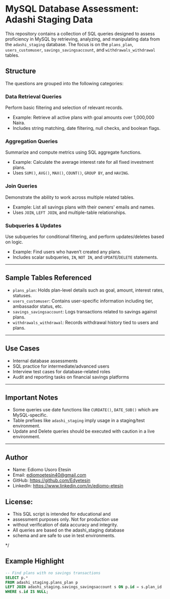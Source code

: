 # MySQL Database Assessment: Adashi Staging Data

This repository contains a collection of SQL queries designed to assess proficiency in MySQL by retrieving, analyzing, and manipulating data from the `adashi_staging` database. The focus is on the `plans_plan`, `users_customuser`, `savings_savingsaccount`, and `withdrawals_withdrawal` tables.

## Structure

The questions are grouped into the following categories:

### Data Retrieval Queries
Perform basic filtering and selection of relevant records.
- Example: Retrieve all active plans with goal amounts over 1,000,000 Naira.
- Includes string matching, date filtering, null checks, and boolean flags.

### Aggregation Queries
Summarize and compute metrics using SQL aggregate functions.
- Example: Calculate the average interest rate for all fixed investment plans.
- Uses `SUM()`, `AVG()`, `MAX()`, `COUNT()`, `GROUP BY`, and `HAVING`.

### Join Queries
Demonstrate the ability to work across multiple related tables.
- Example: List all savings plans with their owners' emails and names.
- Uses `JOIN`, `LEFT JOIN`, and multiple-table relationships.

### Subqueries & Updates
Use subqueries for conditional filtering, and perform updates/deletes based on logic.
- Example: Find users who haven’t created any plans.
- Includes scalar subqueries, `IN`, `NOT IN`, and `UPDATE`/`DELETE` statements.

---

## Sample Tables Referenced
- `plans_plan`: Holds plan-level details such as goal, amount, interest rates, statuses.
- `users_customuser`: Contains user-specific information including tier, ambassador status, etc.
- `savings_savingsaccount`: Logs transactions related to savings against plans.
- `withdrawals_withdrawal`: Records withdrawal history tied to users and plans.

---

## Use Cases
- Internal database assessments
- SQL practice for intermediate/advanced users
- Interview test cases for database-related roles
- Audit and reporting tasks on financial savings platforms

---

## Important Notes
- Some queries use date functions like `CURDATE()`, `DATE_SUB()` which are MySQL-specific.
- Table prefixes like `adashi_staging` imply usage in a staging/test environment.
- Update and Delete queries should be executed with caution in a live environment.

---
## Author
- Name: Ediomo Usoro Etesin
- Email: ediomoetesin40@gmail.com
- GitHub: https://github.com/Edyetesin
- LinkedIn: https://www.linkedin.com/in/ediomo-etesin

## License:
- This SQL script is intended for educational and 
- assessment purposes only. Not for production use 
- without verification of data accuracy and integrity.
- All queries are based on the adashi_staging database 
- schema and are safe to use in test environments.

*/

## Example Highlight

```sql
-- Find plans with no savings transactions
SELECT p.*
FROM adashi_staging.plans_plan p
LEFT JOIN adashi_staging.savings_savingsaccount s ON p.id = s.plan_id
WHERE s.id IS NULL;


